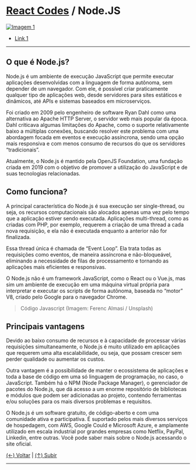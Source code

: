 # [React Codes](https://github.com/systemboys/React_Codes#react-codes "React Codes") / Node.JS

[![Imagem 1](https://site.com/img/exemplo.png "Imagem 1")](http://link.com "Imagem 1")

- [Link 1](https://site.com#anchor-link-1 "Link 1")

---

## O que é Node.js?

Node.js é um ambiente de execução JavaScript que permite executar aplicações desenvolvidas com a linguagem de forma autônoma, sem depender de um navegador. Com ele, é possível criar praticamente qualquer tipo de aplicações web, desde servidores para sites estáticos e dinâmicos, até APIs e sistemas baseados em microserviços.

Foi criado em 2009 pelo engenheiro de software Ryan Dahl como uma alternativa ao Apache HTTP Server, o servidor web mais popular da época. Dahl criticava algumas limitações do Apache, como o suporte relativamente baixo a múltiplas conexões, buscando resolver este problema com uma abordagem focada em eventos e execução assíncrona, sendo uma opção mais responsiva e com menos consumo de recursos do que os servidores “tradicionais”.

Atualmente, o Node.js é mantido pela OpenJS Foundation, uma fundação criada em 2019 com o objetivo de promover a utilização do JavaScript e de suas tecnologias relacionadas.

## Como funciona?

A principal característica do Node.js é sua execução ser single-thread, ou seja, os recursos computacionais são alocados apenas uma vez pelo tempo que a aplicação estiver sendo executada. Aplicações multi-thread, como as criadas com PHP, por exemplo, requerem a criação de uma thread a cada nova requisição, e ela não é executada enquanto a anterior não for finalizada.

Essa thread única é chamada de “Event Loop”. Ela trata todas as requisições como eventos, de maneira assíncrona e não-bloqueável, eliminando a necessidade de filas de processamento e tornando as aplicações mais eficientes e responsivas.

O Node.js não é um framework JavaScript, como o React ou o Vue.js, mas sim um ambiente de execução em uma máquina virtual própria para interpretar e executar os scripts de forma autônoma, baseada no “motor” V8, criado pelo Google para o navegador Chrome.

> Código Javascript (Imagem: Ferenc Almasi / Unsplash)

## Principais vantagens

Devido ao baixo consumo de recursos e à capacidade de processar várias requisições simultaneamente, o Node.js é muito utilizado em aplicações que requerem uma alta escalabilidade, ou seja, que possam crescer sem perder qualidade ou aumentar os custos.

Outra vantagem é a possibilidade de manter o ecossistema de aplicações e toda a base de código em uma só linguagem de programação, no caso, o JavaScript. Também há o NPM (Node Package Manager), o gerenciador de pacotes do Node.js, que dá acesso a um enorme repositório de bibliotecas e módulos que podem ser adicionadas ao projeto, contendo ferramentas e/ou soluções para os mais diversos problemas e requisitos.

O Node.js é um software gratuito, de código-aberto e com uma comunidade ativa e participativa. É suportado pelos mais diversos serviços de hospedagem, com AWS, Google Could e Microsoft Azure, e amplamente utilizado em escala industrial por grandes empresas como Netflix, PayPal, Linkedin, entre outras. Você pode saber mais sobre o Node.js acessando o site oficial.

[(&larr;) Voltar](https://github.com/systemboys/React_Codes#react-codes "Voltar ao SumÃ¡rio") | 
[(&uarr;) Subir](#assunto "Subir para o topo")

---